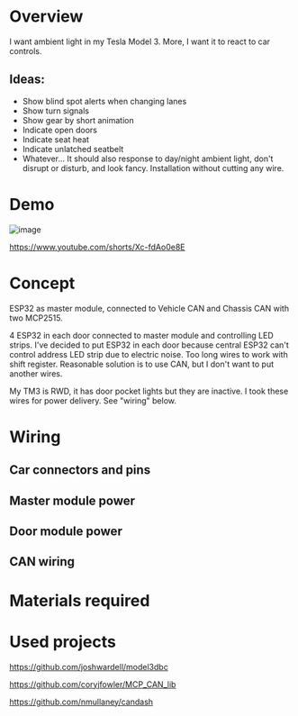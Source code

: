 # Overview
I want ambient light in my Tesla Model 3. More, I want it to react to car controls.
## Ideas:
- Show blind spot alerts when changing lanes
- Show turn signals
- Show gear by short animation
- Indicate open doors
- Indicate seat heat
- Indicate unlatched seatbelt
- Whatever...
It should also response to day/night ambient light, don't disrupt or disturb, and look fancy.
Installation without cutting any wire.

# Demo
![image](https://github.com/user-attachments/assets/cbf0db33-2318-4a28-8039-147283e58a8a)

https://www.youtube.com/shorts/Xc-fdAo0e8E

# Concept

ESP32 as master module, connected to Vehicle CAN and Chassis CAN with two MCP2515.

4 ESP32 in each door connected to master module and controlling LED strips.
I've decided to put ESP32 in each door because central ESP32 can't control address LED strip due to electric noise. Too long wires to work with shift register.
Reasonable solution is to use CAN, but I don't want to put another wires.

My TM3 is RWD, it has door pocket lights but they are inactive. I took these wires for power delivery. See "wiring" below.

# Wiring

## Car connectors and pins
## Master module power
## Door module power
## CAN wiring

# Materials required

# Used projects
https://github.com/joshwardell/model3dbc

https://github.com/coryjfowler/MCP_CAN_lib

https://github.com/nmullaney/candash
